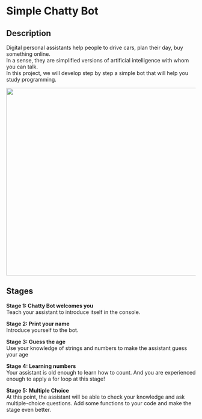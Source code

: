 # Simple Chatty Bot
## Description

Digital personal assistants help people to drive cars, plan their day, buy something online. <br>
In a sense, they are simplified versions of artificial intelligence with whom you can talk. <br>
In this project, we will develop step by step a simple bot that will help you study programming. <br>

<img src="https://github.com/benbasty/Simple-Tic-Tac-Toe/blob/main/SimpleChattyBot.gif" width="800" height="500" />

## Stages
**Stage 1: Chatty Bot welcomes you**
<br> Teach your assistant to introduce itself in the console. <br>

**Stage 2: Print your name**
<br> Introduce yourself to the bot. <br>

**Stage 3: Guess the age**
<br> Use your knowledge of strings and numbers to make the assistant guess your age <br>

**Stage 4: Learning numbers**
<br> Your assistant is old enough to learn how to count. And you are experienced enough to apply a for loop at this stage! <br>

**Stage 5: Multiple Choice**
<br> At this point, the assistant will be able to check your knowledge and ask multiple-choice questions. Add some functions to your code and make the stage even better. <br>
